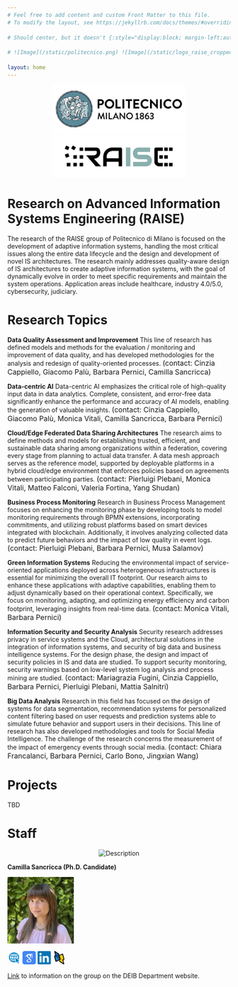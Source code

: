 ```yaml
---
# Feel free to add content and custom Front Matter to this file.
# To modify the layout, see https://jekyllrb.com/docs/themes/#overriding-theme-defaults

# Should center, but it doesn't {:style="display:block; margin-left:auto; margin-right:auto; width:250px"; }

# ![Image](/static/politecnico.png) ![Image](/static/logo_raise_cropped_.png)

layout: home
---
```


<p align="center">
<img src="/static/politecnico.jpg" width="300" alt="Description"> <img src="/static/logo_raise_cropped_.png" width="300" alt="Description">
</p>

# Research on Advanced Information Systems Engineering (RAISE)

The research of the RAISE group of Politecnico di Milano is focused on the development of adaptive information systems, handling the most critical issues along the entire data lifecycle and the design and development of novel IS architectures. The research mainly addresses quality-aware design of IS architectures to create adaptive information systems, with the goal of dynamically evolve in order to meet specific requirements and maintain the system operations.
Application areas include healthcare, industry 4.0/5.0, cybersecurity, judiciary.
 
# Research Topics

**Data Quality Assessment and Improvement** This line of research has defined models and methods for the evaluation / monitoring and improvement of data quality, and has developed methodologies for the analysis and redesign of quality-oriented processes.
<font size="3"> (contact: Cinzia Cappiello, Giacomo Palù, Barbara Pernici, Camilla Sancricca) </font> 

**Data-centric AI** Data-centric AI emphasizes the critical role of high-quality input data in data analytics. Complete, consistent, and error-free data significantly enhance the performance and accuracy of AI models, enabling the generation of valuable insights.
<font size="3"> (contact: Cinzia Cappiello, Giacomo Palù, Monica Vitali, Camilla Sancricca, Barbara Pernici) </font> 

**Cloud/Edge Federated Data Sharing Architectures** The research aims to define methods and models for establishing trusted, efficient, and sustainable data sharing among organizations within a federation, covering every stage from planning to actual data transfer. A data mesh approach serves as the reference model, supported by deployable platforms in a hybrid cloud/edge environment that enforces policies based on agreements between participating parties.
<font size="3"> (contact: Pierluigi Plebani, Monica Vitali, Matteo Falconi, Valeria Fortina, Yang Shudan) </font> 

**Business Process Monitoring** Research in Business Process Management focuses on enhancing the monitoring phase by developing tools to model monitoring requirements through BPMN extensions, incorporating commitments, and utilizing robust platforms based on smart devices integrated with blockchain. Additionally, it involves analyzing collected data to predict future behaviors and the impact of low quality in event logs.
<font size="3"> (contact: Pierluigi Plebani, Barbara Pernici, Musa Salamov) </font> 

**Green Information Systems** Reducing the environmental impact of service-oriented applications deployed across heterogeneous infrastructures is essential for minimizing the overall IT footprint. Our research aims to enhance these applications with adaptive capabilities, enabling them to adjust dynamically based on their operational context. Specifically, we focus on monitoring, adapting, and optimizing energy efficiency and carbon footprint, leveraging insights from real-time data.
<font size="3">  (contact: Monica Vitali, Barbara Pernici) </font> 

**Information Security and Security Analysis** Security research addresses privacy in service systems and the Cloud, architectural solutions in the integration of information systems, and security of big data and business intelligence systems.
For the design phase, the design and impact of security policies in IS and data are studied. To support security monitoring, security warnings based on low-level system log analysis and process mining are studied.
<font size="3"> (contact: Mariagrazia Fugini, Cinzia Cappiello, Barbara Pernici, Pierluigi Plebani, Mattia Salnitri) </font> 

**Big Data Analysis** Research in this field has focused on the design of systems for data segmentation, recommendation systems for personalized content filtering based on user requests and prediction systems able to simulate future behavior and support users in their decisions. This line of research has also developed methodologies and tools for Social Media Intelligence. The challenge of the research concerns the measurement of the impact of emergency events through social media.
<font size="3"> (contact: Chiara Francalanci, Barbara Pernici, Carlo Bono, Jingxian Wang) </font> 

# Projects
TBD

# Staff

<p align="center">
<img src="/static/group_pic.png" width="600" alt="Description">
</p>

**Camilla Sancricca (Ph.D. Candidate)**

<img src="/static/camilla.jpeg" width="150" alt="Description">

[<img src="/static/webpage.png" width="30" alt="A">](https://www.deib.polimi.it/ita/personale/dettagli/1122566)
[<img src="/static/scholar.png" width="30" alt="B">](https://www.deib.polimi.it/ita/personale/dettagli/1122566)
[<img src="/static/linkedin.png" width="30" alt="C">](https://www.deib.polimi.it/ita/personale/dettagli/1122566)
[<img src="/static/dblp.png" width="30" alt="D">](https://www.deib.polimi.it/ita/personale/dettagli/1122566)

[Link](https://www.deib.polimi.it/eng/research-lines/details/85) to information on the group on the DEIB Department website.
 
